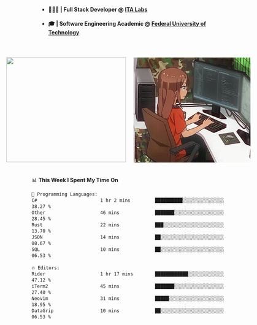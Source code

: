 <body style="margin-bottom: 40px; gap: 20px">
  <div style="display: flex; flex-direction: column; width: auto; margin: 0 auto; padding: 20px;">
    <ul style="flex: 1; margin-bottom: 20px;">
      <li><h4>🧑🏽‍💻 | Full Stack Developer @ <a href="https://itafrotas.com//">ITA Labs</a></h4></li>
      <li><h4>🎓 | Software Engineering Academic @ <a href="http://www.utfpr.edu.br/">Federal University of Technology</a></h4></li>
      <br/>
    </ul>
    <div style="display: flex; justify-content: center; align-items: center; gap: 20px;">
      <a href="https://skillicons.dev">
        <img width="312" height="274" src="https://skillicons.dev/icons?i=cs,dotnet,php,laravel,ts,js,nodejs,react,swift,java,adonis,postgres,mysql,mongodb,postman,c,heroku,gradle,npm,flutter,docker,aws,redis,kubernetes&theme=light&&perline=4" />
      </a>
      <img width="312" height="274" src="assets/umiko.gif" alt="Computer Boy" />
    </div>
  </div>
</body>


<!--START_SECTION:waka-->
📊 **This Week I Spent My Time On** 

```text
💬 Programming Languages: 
C#                       1 hr 2 mins         ██████████░░░░░░░░░░░░░░░   38.27 % 
Other                    46 mins             ███████░░░░░░░░░░░░░░░░░░   28.45 % 
Rust                     22 mins             ███░░░░░░░░░░░░░░░░░░░░░░   13.70 % 
JSON                     14 mins             ██░░░░░░░░░░░░░░░░░░░░░░░   08.67 % 
SQL                      10 mins             ██░░░░░░░░░░░░░░░░░░░░░░░   06.53 % 

🔥 Editors: 
Rider                    1 hr 17 mins        ████████████░░░░░░░░░░░░░   47.12 % 
iTerm2                   45 mins             ███████░░░░░░░░░░░░░░░░░░   27.40 % 
Neovim                   31 mins             █████░░░░░░░░░░░░░░░░░░░░   18.95 % 
DataGrip                 10 mins             ██░░░░░░░░░░░░░░░░░░░░░░░   06.53 % 
```


<!--END_SECTION:waka-->

<!--
**danielr0d/danielr0d** is a ✨ _special_ ✨ repository because its `README.md` (this file) appears on your GitHub profile.

Here are some ideas to get you started:

- 🔭 I’m currently working on ...
- 🌱 I’m currently learning ...
- 👯 I’m looking to collaborate on ...
- 🤔 I’m looking for help with ...
- 💬 Ask me about ...
- 📫 How to reach me: ...
- 😄 Pronouns: ...
- ⚡ Fun fact: ...
-->
